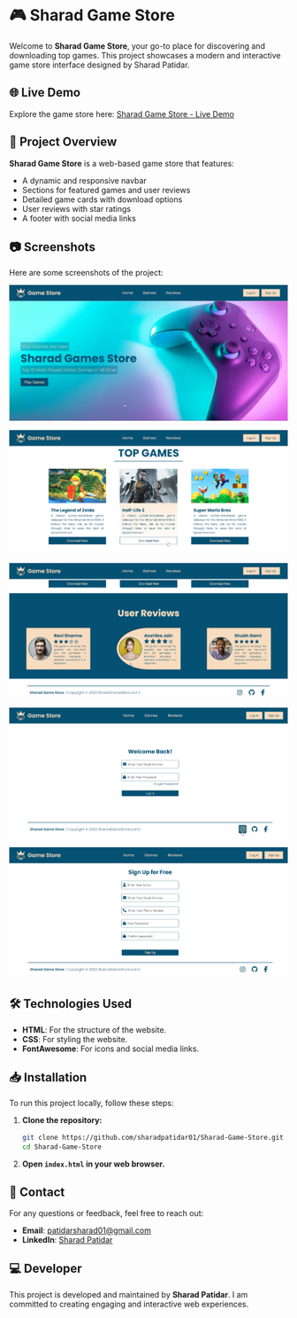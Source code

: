 # 🎮 Sharad Game Store

Welcome to **Sharad Game Store**, your go-to place for discovering and downloading top games. This project showcases a modern and interactive game store interface designed by Sharad Patidar.

## 🌐 Live Demo

Explore the game store here: [Sharad Game Store - Live Demo](https://sharadpatidar01.github.io/Sharad-Game-Store/)

## 📂 Project Overview

**Sharad Game Store** is a web-based game store that features:

- A dynamic and responsive navbar
- Sections for featured games and user reviews
- Detailed game cards with download options
- User reviews with star ratings
- A footer with social media links

## 📷 Screenshots

Here are some screenshots of the project:

![Screenshot 1](https://github.com/sharadpatidar01/Sharad-Game-Store/blob/main/images/Screenshot_1.png)

![Screenshot 2](https://github.com/sharadpatidar01/Sharad-Game-Store/blob/main/images/Screenshot_2.png)

![Screenshot 3](https://github.com/sharadpatidar01/Sharad-Game-Store/blob/main/images/Screenshot_3.png)

![Screenshot 4](https://github.com/sharadpatidar01/Sharad-Game-Store/blob/main/images/Screenshot_4.png)

![Screenshot 5](https://github.com/sharadpatidar01/Sharad-Game-Store/blob/main/images/Screenshot_5.png)

## 🛠️ Technologies Used

- **HTML**: For the structure of the website.
- **CSS**: For styling the website.
- **FontAwesome**: For icons and social media links.

## 📥 Installation

To run this project locally, follow these steps:

1. **Clone the repository:**

   ```bash
   git clone https://github.com/sharadpatidar01/Sharad-Game-Store.git
   cd Sharad-Game-Store
   ```

2. **Open `index.html` in your web browser.**

## 📧 Contact

For any questions or feedback, feel free to reach out:

- **Email**: [patidarsharad01@gmail.com](mailto:patidarsharad01@gmail.com)
- **LinkedIn**: [Sharad Patidar](https://www.linkedin.com/in/sharadpatidar/)

## 💻 Developer

This project is developed and maintained by **Sharad Patidar**. I am committed to creating engaging and interactive web experiences.
